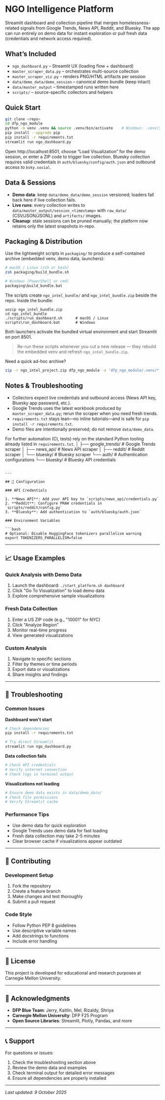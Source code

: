 # NGO Intelligence Platform

Streamlit dashboard and collection pipeline that merges homelessness-related signals from Google Trends, News API, Reddit, and Bluesky. The app can run entirely on demo data for instant exploration or pull fresh data (credentials and network access required).

## What’s Included

- `ngo_dashboard.py` – Streamlit UX (loading flow + dashboard)
- `master_scraper_data.py` – orchestrates multi-source collection
- `master_scraper_viz.py` – renders PNG/HTML artifacts per session
- `data/demo_data/demo_session` – canonical demo bundle (keep intact)
- `data/master_output` – timestamped runs written here
- `scripts/` – source-specific collectors and helpers

## Quick Start

```bash
git clone <repo>
cd dfp_ngo_module
python -m venv .venv && source .venv/bin/activate    # Windows: .venv\Scripts\activate
pip install --upgrade pip
pip install -r requirements.txt
streamlit run ngo_dashboard.py
```

Open http://localhost:8501, choose “Load Visualization” for the demo session, or enter a ZIP code to trigger live collection. Bluesky collection requires valid credentials in `auth/bluesky/config/auth.json` and outbound access to `bsky.social`.

## Data & Sessions

- **Demo data**: keep `data/demo_data/demo_session` versioned; loaders fall back here if live collection fails.
- **Live runs**: every collection writes to `data/master_output/session_<timestamp>` with `raw_data/` (CSV/JSON/JSONL) and `artifacts/` images.
- **Cleanup**: stale sessions can be pruned manually; the platform now retains only the latest snapshots in-repo.

## Packaging & Distribution

Use the lightweight scripts in `packaging/` to produce a self-contained archive (embedded venv, demo data, launchers):

```bash
# macOS / Linux (zsh or bash)
zsh packaging/build_bundle.sh

# Windows (PowerShell or cmd)
packaging\build_bundle.bat
```

The scripts create `ngo_intel_bundle/` and `ngo_intel_bundle.zip` beside the repo. Inside the bundle:

```
unzip ngo_intel_bundle.zip
cd ngo_intel_bundle
./scripts/run_dashboard.sh      # macOS / Linux
scripts\run_dashboard.bat       # Windows
```

Both launchers activate the bundled virtual environment and start Streamlit on port 8501.

> Re-run these scripts whenever you cut a new release — they rebuild the embedded venv and refresh `ngo_intel_bundle.zip`.

Need a quick ad-hoc archive?

```bash
zip -r ngo_intel_project.zip dfp_ngo_module -x 'dfp_ngo_module/.venv/*' 'dfp_ngo_module/data/master_output/session_*'
```

## Notes & Troubleshooting

- Collectors expect live credentials and outbound access (News API key, Bluesky app password, etc.).
- Google Trends uses the latest workbook produced by `master_scraper_data.py`; rerun the scraper when you need fresh trends.
- `requirements.txt` stays lean—no inline tutorials—and is safe for `pip install -r requirements.txt`.
- Demo files are intentionally preserved; do not remove `data/demo_data`.

For further automation (CI, tests) rely on the standard Python tooling already listed in `requirements.txt`.
│   ├── google_trends/           # Google Trends scraper
│   ├── news_api/                # News API scraper
│   ├── reddit/                  # Reddit scraper
│   └── bluesky/                 # Bluesky scraper
└── auth/                        # Authentication configurations
    └── bluesky/                 # Bluesky API credentials

```

---

## 🔧 Configuration

### API Credentials

1. **News API**: Add your API key to `scripts/news_api/credentials.py`
2. **Reddit**: Configure PRAW credentials in `scripts/reddit/config.py`
3. **Bluesky**: Add authentication to `auth/bluesky/auth.json`

### Environment Variables

```bash
# Optional: Disable HuggingFace tokenizers parallelism warning
export TOKENIZERS_PARALLELISM=false
```

---

## 📈 Usage Examples

### Quick Analysis with Demo Data

1. Launch the dashboard: `./start_platform.sh dashboard`
2. Click "Go To Visualization" to load demo data
3. Explore comprehensive sample visualizations

### Fresh Data Collection

1. Enter a US ZIP code (e.g., "10001" for NYC)
2. Click "Analyze Region"
3. Monitor real-time progress
4. View generated visualizations

### Custom Analysis

1. Navigate to specific sections
2. Filter by themes or time periods
3. Export data or visualizations
4. Share insights and findings

---

## 🐛 Troubleshooting

### Common Issues

**Dashboard won't start**

```bash
# Check dependencies
pip install -r requirements.txt

# Try direct Streamlit
streamlit run ngo_dashboard.py
```

**Data collection fails**

```bash
# Check API credentials
# Verify internet connection
# Check logs in terminal output
```

**Visualizations not loading**

```bash
# Ensure demo data exists in data/demo_data/
# Check file permissions
# Verify Streamlit cache
```

### Performance Tips

- Use demo data for quick exploration
- Google Trends uses demo data for fast loading
- Fresh data collection may take 2-5 minutes
- Clear browser cache if visualizations appear outdated

---

## 🤝 Contributing

### Development Setup

1. Fork the repository
2. Create a feature branch
3. Make changes and test thoroughly
4. Submit a pull request

### Code Style

- Follow Python PEP 8 guidelines
- Use descriptive variable names
- Add docstrings to functions
- Include error handling

---

## 📄 License

This project is developed for educational and research purposes at Carnegie Mellon University.

---

## 🙏 Acknowledgments

- **DFP Blue Team**: Jerry, Kaitlin, Mel, Rizaldy, Shriya
- **Carnegie Mellon University**: DFP F25 Program
- **Open Source Libraries**: Streamlit, Plotly, Pandas, and more

---

## 📞 Support

For questions or issues:

1. Check the troubleshooting section above
2. Review the demo data and examples
3. Check terminal output for detailed error messages
4. Ensure all dependencies are properly installed

---

*Last updated: 9 October 2025*
